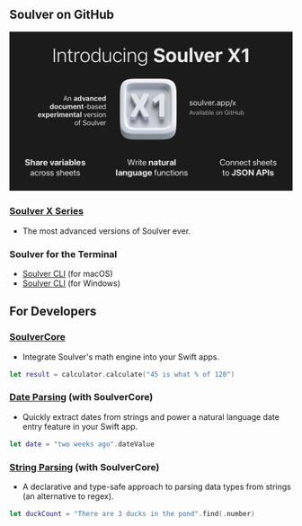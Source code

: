 ## Soulver on GitHub

<a href="https://github.com/soulverteam/X-Series">
  <img src="https://github.com/soulverteam/.github/blob/main/profile/Images/Introducing%20X1.png" alt="Introducing Soulver X1" width="800"/>
</a>

### [Soulver X Series](https://github.com/soulverteam/X-Series)
-  The most advanced versions of Soulver ever.

### Soulver for the Terminal

-  [Soulver CLI](https://github.com/soulverteam/Soulver-CLI) (for macOS)
-  [Soulver CLI](https://github.com/soulverteam/Soulver-CLI-Windows) (for Windows)

## For Developers

### [SoulverCore](https://github.com/soulverteam/SoulverCore)
-  Integrate Soulver's math engine into your Swift apps.
```swift
let result = calculator.calculate("45 is what % of 120")
```

### [Date Parsing](https://github.com/soulverteam/SoulverDateFromString) (with SoulverCore)
-  Quickly extract dates from strings and power a natural language date entry feature in your Swift app.
```swift
let date = "two weeks ago".dateValue
```

### [String Parsing](https://github.com/soulverteam/SoulverStringParsing) (with SoulverCore)
-  A declarative and type-safe approach to parsing data types from strings (an alternative to regex).
```swift
let duckCount = "There are 3 ducks in the pond".find(.number)
```
